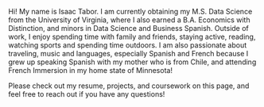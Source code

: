 Hi! My name is Isaac Tabor. I am currently obtaining my M.S. Data Science from the University of Virginia, where I also earned a B.A. Economics with Distinction, and minors in Data Science and Business Spanish. Outside of work, I enjoy spending time with family and friends, staying active, reading, watching sports and spending time outdoors. I am also passionate about traveling, music and languages, especially Spanish and French because I grew up speaking Spanish with my mother who is from Chile, and attending French Immersion in my home state of Minnesota!

Please check out my resume, projects, and coursework on this page, and feel free to reach out if you have any questions!
